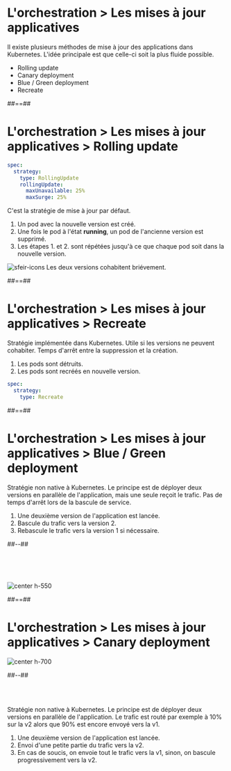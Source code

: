 <!-- .slide:-->

# L'orchestration > **Les mises à jour applicatives**

Il existe plusieurs méthodes de mise à jour des applications dans Kubernetes. L'idée principale est que celle-ci soit la plus fluide possible.
* Rolling update
* Canary deployment
* Blue / Green deployment
* Recreate

##==##

<!-- .slide: class="with-code-bg-dark" -->

# L'orchestration > Les mises à jour applicatives > **Rolling update**

```yaml
spec:
  strategy:
    type: RollingUpdate
    rollingUpdate:
      maxUnavailable: 25%
      maxSurge: 25%
```

C'est la stratégie de mise à jour par défaut.
1. Un pod avec la nouvelle version est créé.
2. Une fois le pod à l'état **running**, un pod de l'ancienne version est supprimé.
3. Les étapes 1. et 2. sont répétées jusqu'à ce que chaque pod soit dans la nouvelle version.

![sfeir-icons](alert-triangle)<!-- .element: style="--icon-size:48px; --icon-color:red;" --> Les deux versions cohabitent briévement.

##==##

<!-- .slide: class="with-code-bg-dark" -->

# L'orchestration > Les mises à jour applicatives > **Recreate**

Stratégie implémentée dans Kubernetes. Utile si les versions ne peuvent cohabiter. Temps d'arrêt entre la suppression et la création.
1. Les pods sont détruits.
2. Les pods sont recréés en nouvelle version.

```yaml
spec:
  strategy:
    type: Recreate
```

##==##

<!-- .slide: class="two-column" -->

# L'orchestration > Les mises à jour applicatives > **Blue / Green deployment**

Stratégie non native à Kubernetes. Le principe est de déployer deux versions en parallèle de l'application, mais une seule reçoit le trafic. Pas de temps d'arrêt lors de la bascule de service.
1. Une deuxième version de l'application est lancée.
2. Bascule du trafic vers la version 2.
3. Rebascule le trafic vers la version 1 si nécessaire.

##--##

<br><br><br>

![center h-550](./assets/images/blue-green.png)

##==##

<!-- .slide: class="two-column" -->

# L'orchestration > Les mises à jour applicatives > **Canary deployment**

![center h-700](./assets/images/canary.png)

##--##

<br><br>

Stratégie non native à Kubernetes. Le principe est de déployer deux versions en parallèle de l'application. Le trafic est routé par exemple à 10% sur la v2 alors que 90% est encore envoyé vers la v1.
1. Une deuxième version de l'application est lancée.
2. Envoi d'une petite partie du trafic vers la v2.
3. En cas de soucis, on envoie tout le trafic vers la v1, sinon, on bascule progressivement vers la v2.

